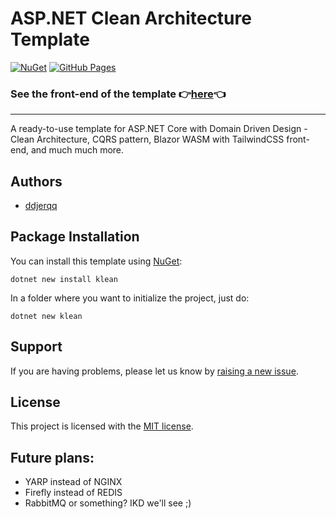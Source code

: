 # ASP.NET Clean Architecture Template

[![NuGet](https://github.com/ddjerqq/klean/actions/workflows/publish-to-nuget-on-release.yaml/badge.svg)](https://github.com/ddjerqq/klean/actions/workflows/publish-to-nuget-on-release.yaml)
[![GitHub Pages](https://github.com/ddjerqq/klean/actions/workflows/deploy-to-gh-pages.yaml/badge.svg)](https://github.com/ddjerqq/klean/actions/workflows/deploy-to-gh-pages.yaml)

### See the front-end of the template 👉[here](https://ddjerqq.github.io/klean)👈

---

A ready-to-use template for ASP.NET Core with Domain Driven Design - Clean Architecture, 
CQRS pattern, Blazor WASM with TailwindCSS front-end, and much much more.

## Authors

- [ddjerqq](https://github.com/ddjerqq)

## Package Installation

You can install this template using [NuGet](https://www.nuget.org/packages/klean):

```shell
dotnet new install klean
```
In a folder where you want to initialize the project, just do:
```shell
dotnet new klean
```

## Support

If you are having problems, please let us know by [raising a new issue](https://github.com/NikolayIT/ASP.NET-Core-Template/issues).

## License

This project is licensed with the [MIT license](LICENSE).

## Future plans:
- YARP instead of NGINX
- Firefly instead of REDIS
- RabbitMQ or something? IKD we'll see ;)
